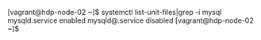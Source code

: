 [vagrant@hdp-node-02 ~]$ systemctl list-unit-files|grep -i mysql
mysqld.service                                enabled
mysqld@.service                               disabled
[vagrant@hdp-node-02 ~]$